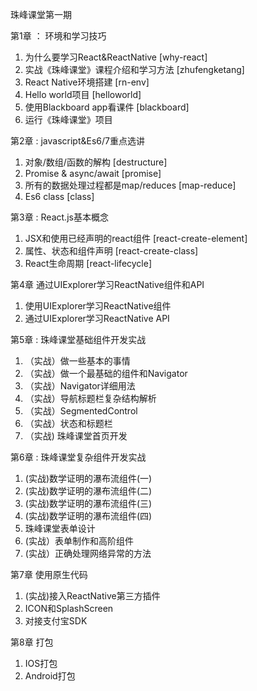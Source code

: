 珠峰课堂第一期 

第1章 ： 环境和学习技巧

1. 为什么要学习React&ReactNative [why-react]
2. 实战《珠峰课堂》课程介绍和学习方法 [zhufengketang] 
3. React Native环境搭建         [rn-env]
4. Hello world项目             [helloworld]
5. 使用Blackboard app看课件     [blackboard]
6. 运行《珠峰课堂》项目


第2章 : javascript&Es6/7重点选讲

1. 对象/数组/函数的解构  [destructure]
2. Promise & async/await [promise]
3. 所有的数据处理过程都是map/reduces [map-reduce]
4. Es6 class [class]


第3章 : React.js基本概念

1. JSX和使用已经声明的react组件 [react-create-element]
2. 属性、状态和组件声明 [react-create-class]
3. React生命周期 [react-lifecycle]

第4章 通过UIExplorer学习ReactNative组件和API

1. 使用UIExplorer学习ReactNative组件
2. 通过UIExplorer学习ReactNative API

第5章 : 珠峰课堂基础组件开发实战 

1. （实战）做一些基本的事情
2. （实战）做一个最基础的组件和Navigator
3. （实战）Navigator详细用法
4. （实战）导航标题栏复杂结构解析
5. （实战）SegmentedControl
6. （实战）状态和标题栏
7. （实战) 珠峰课堂首页开发

第6章 : 珠峰课堂复杂组件开发实战

1. (实战)数学证明的瀑布流组件(一)
2. (实战)数学证明的瀑布流组件(二)
3. (实战)数学证明的瀑布流组件(三)
4. (实战)数学证明的瀑布流组件(四)
5. 珠峰课堂表单设计
6. (实战）表单制作和高阶组件
7. (实战）正确处理网络异常的方法

第7章 使用原生代码

1. (实战)接入ReactNative第三方插件
2. ICON和SplashScreen
3. 对接支付宝SDK

第8章 打包

1. IOS打包
2. Android打包
